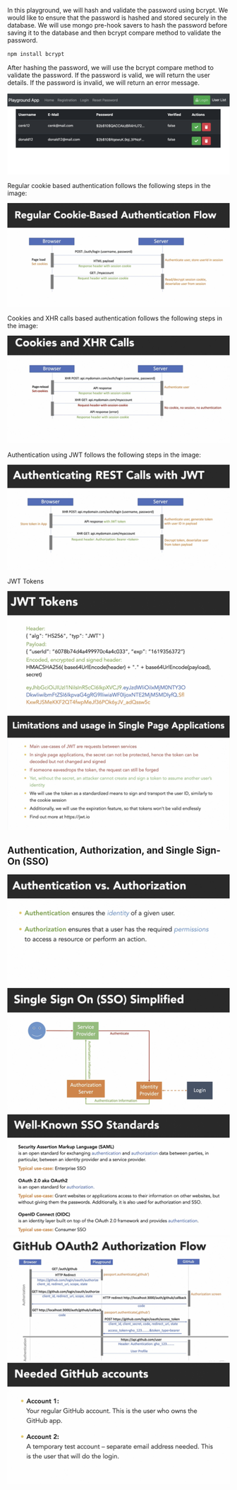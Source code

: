 In this playground, we will hash and validate the password using bcrypt. We would like to ensure that the password is hashed and stored securely in the database. We will use mongo pre-hook savers to hash the password before saving it to the database and then bcrypt compare method to validate the password.

```bash
npm install bcrypt
```

After hashing the password, we will use the bcrypt compare method to validate the password. If the password is valid, we will return the user details. If the password is invalid, we will return an error message.

![alt text](image/hashed.png)

Regular cookie based authentication follows the following steps in the image:

![alt text](image/cookie-based.png)

Cookies and XHR calls based authentication follows the following steps in the image:

![alt text](image/xhr-cookies.png)

Authentication using JWT follows the following steps in the image:

![alt text](image/jwt.png)

JWT Tokens

![alt text](image/jwt-token.png)
![alt text](image/jwt-limitations.png)

## Authentication, Authorization, and Single Sign-On (SSO)

![alt text](image/auth.png)
![alt text](image/sso.png)
![alt text](image/sso-standards.png)
![alt text](image/github-sso.png)
![alt text](image/requirements-github.png)
